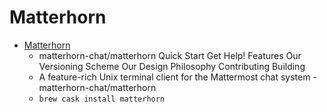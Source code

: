 # Matterhorn
- [Matterhorn](https://github.com/matterhorn-chat/matterhorn)
  -  matterhorn-chat/matterhorn Quick Start Get Help! Features Our Versioning Scheme Our Design Philosophy Contributing Building
  - A feature-rich Unix terminal client for the Mattermost chat system - matterhorn-chat/matterhorn
  - `brew cask install matterhorn`
